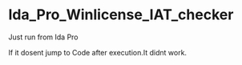 Ida_Pro_Winlicense_IAT_checker
==============================


Just run from Ida Pro

If it dosent jump to Code after execution.It didnt work.
